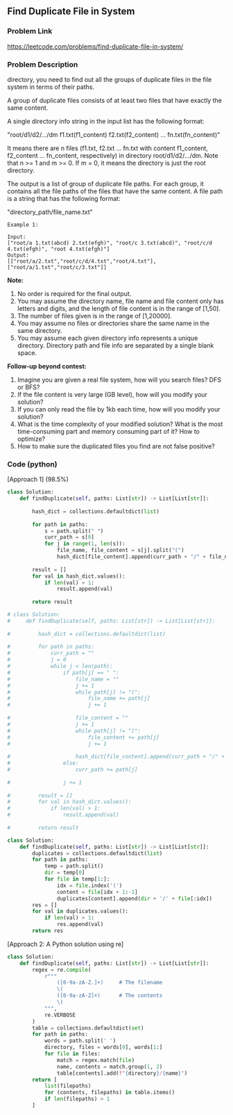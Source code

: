 ## Find Duplicate File in System

### Problem Link

https://leetcode.com/problems/find-duplicate-file-in-system/

### Problem Description 

directory, you need to find out all the groups of duplicate files in the file system in terms of their paths.

A group of duplicate files consists of at least two files that have exactly the same content.

A single directory info string in the input list has the following format:

"root/d1/d2/.../dm f1.txt(f1_content) f2.txt(f2_content) ... fn.txt(fn_content)"

It means there are n files (f1.txt, f2.txt ... fn.txt with content f1_content, f2_content ... fn_content, respectively) in directory root/d1/d2/.../dm. Note that n >= 1 and m >= 0. If m = 0, it means the directory is just the root directory.

The output is a list of group of duplicate file paths. For each group, it contains all the file paths of the files that have the same content. A file path is a string that has the following format:

"directory_path/file_name.txt"

```
Example 1:

Input:
["root/a 1.txt(abcd) 2.txt(efgh)", "root/c 3.txt(abcd)", "root/c/d 4.txt(efgh)", "root 4.txt(efgh)"]
Output:  
[["root/a/2.txt","root/c/d/4.txt","root/4.txt"],["root/a/1.txt","root/c/3.txt"]]

```

**Note:**

1. No order is required for the final output.
2. You may assume the directory name, file name and file content only has letters and digits, and the length of file content is in the range of [1,50].
3. The number of files given is in the range of [1,20000].
4. You may assume no files or directories share the same name in the same directory.
5. You may assume each given directory info represents a unique directory. Directory path and file info are separated by a single blank space.
 

**Follow-up beyond contest:**

1. Imagine you are given a real file system, how will you search files? DFS or BFS?
2. If the file content is very large (GB level), how will you modify your solution?
3. If you can only read the file by 1kb each time, how will you modify your solution?
4. What is the time complexity of your modified solution? What is the most time-consuming part and memory consuming part of it? How to optimize?
5. How to make sure the duplicated files you find are not false positive?


### Code (python)

[Approach 1] (98.5%) 

```python
class Solution:
    def findDuplicate(self, paths: List[str]) -> List[List[str]]:
        
        hash_dict = collections.defaultdict(list)
        
        for path in paths:
            s = path.split(" ")
            curr_path = s[0]
            for j in range(1, len(s)):
                file_name, file_content = s[j].split("(")
                hash_dict[file_content].append(curr_path + "/" + file_name)
            
        result = []
        for val in hash_dict.values():
            if len(val) > 1:
                result.append(val)
                
        return result

# class Solution:
#     def findDuplicate(self, paths: List[str]) -> List[List[str]]:
        
#         hash_dict = collections.defaultdict(list)
        
#         for path in paths:
#             curr_path = ""
#             j = 0
#             while j < len(path):
#                 if path[j] == " ":
#                     file_name = ""
#                     j += 1
#                     while path[j] != "(":
#                         file_name += path[j]
#                         j += 1
                    
#                     file_content = ""
#                     j += 1
#                     while path[j] != ")":
#                         file_content += path[j]
#                         j += 1
                    
#                     hash_dict[file_content].append(curr_path + "/" + file_name)
#                 else:
#                     curr_path += path[j]
                    
#                 j += 1
            
#         result = []
#         for val in hash_dict.values():
#             if len(val) > 1:
#                 result.append(val)
                
#         return result
```

```python
class Solution:
    def findDuplicate(self, paths: List[str]) -> List[List[str]]:
        duplicates = collections.defaultdict(list)
        for path in paths:
            temp = path.split()
            dir = temp[0]
            for file in temp[1:]:
                idx = file.index('(')
                content = file[idx + 1:-1]
                duplicates[content].append(dir + '/' + file[:idx])
        res = []
        for val in duplicates.values():
            if len(val) > 1:
                res.append(val)
        return res
```

[Approach 2: A Python solution using re]

```python
class Solution:
    def findDuplicate(self, paths: List[str]) -> List[List[str]]:
        regex = re.compile(
            r"""
                ([0-9a-zA-Z.]+)     # The filename
                \(
                ([0-9a-zA-Z]+)      # The contents
                \)
            """,
            re.VERBOSE
        )
        table = collections.defaultdict(set)
        for path in paths:
            words = path.split(' ')
            directory, files = words[0], words[1:]
            for file in files:
                match = regex.match(file)
                name, contents = match.group(1, 2)
                table[contents].add(f"{directory}/{name}")
        return [
            list(filepaths)
            for (contents, filepaths) in table.items()
            if len(filepaths) > 1
        ]
```
